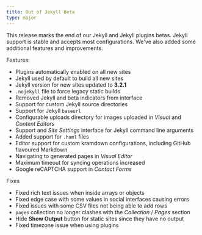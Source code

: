 ```yaml
---
title: Out of Jekyll Beta
type: major
---
```



This release marks the end of our Jekyll and Jekyll plugins betas. Jekyll support is stable and accepts most configurations. We've also added some additional features and improvements.

Features:

* Plugins automatically enabled on all new sites
* Jekyll used by default to build all new sites
* Jekyll version for new sites updated to **3.2.1**
* `.nojekyll` file to force legacy static builds
* Removed Jekyll and beta indicators from interface
* Support for custom Jekyll source directories
* Support for Jekyll `baseurl`
* Configurable uploads directory for images uploaded in *Visual* and *Content Editors*
* Support and *Site Settings* interface for Jekyll command line arguments
* Added support for `.haml` files
* Editor support for custom kramdown configurations, including GitHub flavoured Markdown
* Navigating to generated pages in *Visual Editor*
* Maximum timeout for syncing operations increased
* Google reCAPTCHA support in *Contact Forms*

Fixes

* Fixed rich text issues when inside arrays or objects
* Fixed edge case with some values in social interfaces causing errors
* Fixed issues with some CSV files not being able to add rows
* `pages` collection no longer clashes with the *Collection* / *Pages* section
* Hide **Show Output** button for static sites since they have no output
* Fixed timezone issue when using plugins
